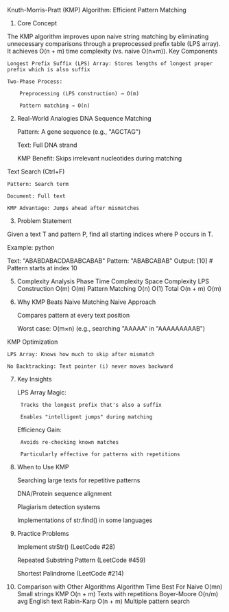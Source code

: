 Knuth-Morris-Pratt (KMP) Algorithm: Efficient Pattern Matching
1. Core Concept

The KMP algorithm improves upon naive string matching by eliminating unnecessary comparisons through a preprocessed prefix table (LPS array). It achieves O(n + m) time complexity (vs. naive O(n×m)).
Key Components

    Longest Prefix Suffix (LPS) Array: Stores lengths of longest proper prefix which is also suffix

    Two-Phase Process:

        Preprocessing (LPS construction) → O(m)

        Pattern matching → O(n)

2. Real-World Analogies
DNA Sequence Matching

    Pattern: A gene sequence (e.g., "AGCTAG")

    Text: Full DNA strand

    KMP Benefit: Skips irrelevant nucleotides during matching

Text Search (Ctrl+F)

    Pattern: Search term

    Document: Full text

    KMP Advantage: Jumps ahead after mismatches

3. Problem Statement

Given a text T and pattern P, find all starting indices where P occurs in T.

Example:
python

Text: "ABABDABACDABABCABAB"
Pattern: "ABABCABAB"
Output: [10]  # Pattern starts at index 10

5. Complexity Analysis
Phase	Time Complexity	Space Complexity
LPS Construction	O(m)	O(m)
Pattern Matching	O(n)	O(1)
Total	O(n + m)	O(m)
6. Why KMP Beats Naive Matching
Naive Approach

    Compares pattern at every text position

    Worst case: O(m×n) (e.g., searching "AAAAA" in "AAAAAAAAAB")

KMP Optimization

    LPS Array: Knows how much to skip after mismatch

    No Backtracking: Text pointer (i) never moves backward

7. Key Insights

    LPS Array Magic:

        Tracks the longest prefix that's also a suffix

        Enables "intelligent jumps" during matching

    Efficiency Gain:

        Avoids re-checking known matches

        Particularly effective for patterns with repetitions

8. When to Use KMP

    Searching large texts for repetitive patterns

    DNA/Protein sequence alignment

    Plagiarism detection systems

    Implementations of str.find() in some languages

9. Practice Problems

    Implement strStr() (LeetCode #28)

    Repeated Substring Pattern (LeetCode #459)

    Shortest Palindrome (LeetCode #214)

10. Comparison with Other Algorithms
Algorithm	Time	Best For
Naive	O(mn)	Small strings
KMP	O(n + m)	Texts with repetitions
Boyer-Moore	O(n/m) avg	English text
Rabin-Karp	O(n + m)	Multiple pattern search